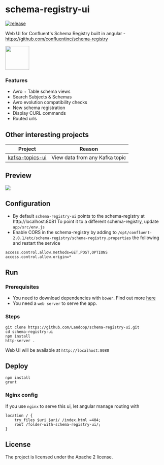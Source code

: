 # schema-registry-ui

[![release](http://github-release-version.herokuapp.com/github/landoop/schema-registry-ui/release.svg?style=flat)](https://github.com/landoop/schema-registry-ui/releases/latest)

Web UI for Confluent's Schema Registry built in angular - https://github.com/confluentinc/schema-registry

  <a href="http://schema-registry-ui.landoop.com">
    <img src="http://landoop.github.io/schema-registry-ui/demo-button.jpg" width="75"/>
  </a>

### Features

* Avro + Table schema views
* Search Subjects & Schemas
* Avro evolution compatibility checks
* New schema registration
* Display CURL commands
* Routed urls

## Other interesting projects

|                    Project                                     |           Reason               |
|----------------------------------------------------------------| -------------------------------|
| [kafka-topics-ui](https://github.com/Landoop/kafka-topics-ui)  | View data from any Kafka topic |

## Preview

<a href="http://schema-registry-ui.landoop.com">
  <img src="http://landoop.github.io/schema-registry-ui/v0.3.animation.gif">
</a>

## Configuration

* By default `schema-registry-ui` points to the schema-registry at http://localhost:8081 To point it to a different schema-registry, update `app/src/env.js`
* Enable CORS in the schema-registry by adding to `/opt/confluent-2.0.1/etc/schema-registry/schema-registry.properties` the following and restart the service

```
access.control.allow.methods=GET,POST,OPTIONS
access.control.allow.origin=*
```

## Run

### Prerequisites

* You need to download dependencies with `bower`. Find out more [here](http://bower.io)
* You need a `web server` to serve the app.

### Steps

    git clone https://github.com/Landoop/schema-registry-ui.git
    cd schema-registry-ui
    npm install
    http-server .

Web UI will be available at `http://localhost:8080`

## Deploy

    npm install
    grunt

### Nginx config

If you use `nginx` to serve this ui, let angular manage routing with

    location / {
        try_files $uri $uri/ /index.html =404;
        root /folder-with-schema-registry-ui/;
    }

## License

The project is licensed under the Apache 2 license.
